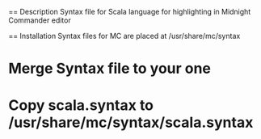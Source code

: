 == Description
Syntax file for Scala language for highlighting in Midnight Commander editor

== Installation
Syntax files for MC are placed at /usr/share/mc/syntax

# Merge Syntax file to your one
# Copy scala.syntax to /usr/share/mc/syntax/scala.syntax
